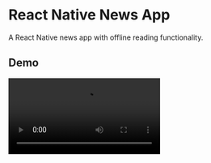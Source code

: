 # React Native News App

A React Native news app with offline reading functionality.

## Demo

  <video controls="false" autoplay="true" allowfullscreen="true" >
    <source src="./GIF.mp4" type="video/mp4">
  </video>
